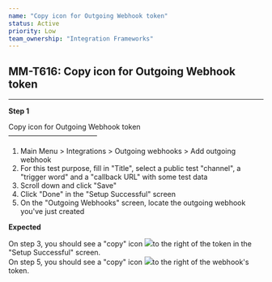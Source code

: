 ```yaml
---
name: "Copy icon for Outgoing Webhook token"
status: Active
priority: Low
team_ownership: "Integration Frameworks"
---
```


## MM-T616: Copy icon for Outgoing Webhook token

---

**Step 1**

Copy icon for Outgoing Webhook token\
–––––––––––––––––––––––––

1. Main Menu > Integrations > Outgoing webhooks > Add outgoing webhook
2. For this test purpose, fill in "Title", select a public test "channel", a "trigger word" and a "callback URL" with some test data
3. Scroll down and click "Save"
4. Click "Done" in the "Setup Successful" screen
5. On the "Outgoing Webhooks" screen, locate the outgoing webhook you've just created

**Expected**

On step 3, you should see a "copy" icon ![](https://smartbear-tm4j-prod-us-west-2-attachment-rich-text.s3.us-west-2.amazonaws.com/embedded-f3277290f945470c4add5d21ef3dc7ca7b74388fc7152bfb6b99ae58c66a95a8-1583520333755-1583520333755.png)to the right of the token in the "Setup Successful" screen.\
On step 5, you should see a "copy" icon ![](https://smartbear-tm4j-prod-us-west-2-attachment-rich-text.s3.us-west-2.amazonaws.com/embedded-f3277290f945470c4add5d21ef3dc7ca7b74388fc7152bfb6b99ae58c66a95a8-1583520432851-1583520432851.png)to the right of the webhook's token.
